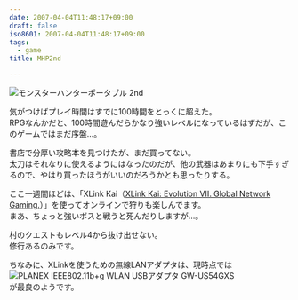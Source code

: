 ```yaml
---
date: 2007-04-04T11:48:17+09:00
draft: false
iso8601: 2007-04-04T11:48:17+09:00
tags:
  - game
title: MHP2nd

---
```


![モンスターハンターポータブル 2nd](http://images-jp.amazon.com/images/P/B000GWKY9Y.09.MZZZZZZZ.jpg)

気がつけばプレイ時間はすでに100時間をとっくに超えた。  
RPGなんかだと、100時間遊んだらかなり強いレベルになっているはずだが、このゲームではまだ序盤…。

書店で分厚い攻略本を見つけたが、まだ買ってない。  
太刀はそれなりに使えるようにはなったのだが、他の武器はあまりにも下手すぎるので、やはり買ったほうがいいのだろうかとも思ったりする。

ここ一週間ほどは、「XLink Kai（[XLink Kai: Evolution VII. Global Network Gaming.](http://www.teamxlink.co.uk)）」を使ってオンラインで狩りも楽しんでます。  
まあ、ちょっと強いボスと戦うと死んだりしますが…。

村のクエストもレベル4から抜け出せない。  
修行あるのみです。

ちなみに、XLinkを使うための無線LANアダプタは、現時点では  
![PLANEX IEEE802.11b+g WLAN USBアダプタ GW-US54GXS](http://images-jp.amazon.com/images/P/B000FOTJSU.09.MZZZZZZZ.jpg)  
が最良のようです。
